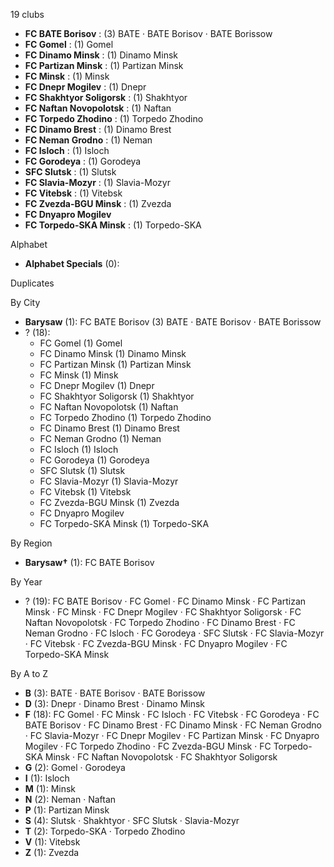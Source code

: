 19 clubs

- **FC BATE Borisov** : (3) BATE · BATE Borisov · BATE Borissow
- **FC Gomel** : (1) Gomel
- **FC Dinamo Minsk** : (1) Dinamo Minsk
- **FC Partizan Minsk** : (1) Partizan Minsk
- **FC Minsk** : (1) Minsk
- **FC Dnepr Mogilev** : (1) Dnepr
- **FC Shakhtyor Soligorsk** : (1) Shakhtyor
- **FC Naftan Novopolotsk** : (1) Naftan
- **FC Torpedo Zhodino** : (1) Torpedo Zhodino
- **FC Dinamo Brest** : (1) Dinamo Brest
- **FC Neman Grodno** : (1) Neman
- **FC Isloch** : (1) Isloch
- **FC Gorodeya** : (1) Gorodeya
- **SFC Slutsk** : (1) Slutsk
- **FC Slavia-Mozyr** : (1) Slavia-Mozyr
- **FC Vitebsk** : (1) Vitebsk
- **FC Zvezda-BGU Minsk** : (1) Zvezda
- **FC Dnyapro Mogilev**
- **FC Torpedo-SKA Minsk** : (1) Torpedo-SKA




Alphabet

- **Alphabet Specials** (0): 




Duplicates





By City

- **Barysaw** (1): FC BATE Borisov  (3) BATE · BATE Borisov · BATE Borissow
- ? (18): 
  - FC Gomel  (1) Gomel
  - FC Dinamo Minsk  (1) Dinamo Minsk
  - FC Partizan Minsk  (1) Partizan Minsk
  - FC Minsk  (1) Minsk
  - FC Dnepr Mogilev  (1) Dnepr
  - FC Shakhtyor Soligorsk  (1) Shakhtyor
  - FC Naftan Novopolotsk  (1) Naftan
  - FC Torpedo Zhodino  (1) Torpedo Zhodino
  - FC Dinamo Brest  (1) Dinamo Brest
  - FC Neman Grodno  (1) Neman
  - FC Isloch  (1) Isloch
  - FC Gorodeya  (1) Gorodeya
  - SFC Slutsk  (1) Slutsk
  - FC Slavia-Mozyr  (1) Slavia-Mozyr
  - FC Vitebsk  (1) Vitebsk
  - FC Zvezda-BGU Minsk  (1) Zvezda
  - FC Dnyapro Mogilev 
  - FC Torpedo-SKA Minsk  (1) Torpedo-SKA




By Region

- **Barysaw†** (1):   FC BATE Borisov




By Year

- ? (19):   FC BATE Borisov · FC Gomel · FC Dinamo Minsk · FC Partizan Minsk · FC Minsk · FC Dnepr Mogilev · FC Shakhtyor Soligorsk · FC Naftan Novopolotsk · FC Torpedo Zhodino · FC Dinamo Brest · FC Neman Grodno · FC Isloch · FC Gorodeya · SFC Slutsk · FC Slavia-Mozyr · FC Vitebsk · FC Zvezda-BGU Minsk · FC Dnyapro Mogilev · FC Torpedo-SKA Minsk






By A to Z

- **B** (3): BATE · BATE Borisov · BATE Borissow
- **D** (3): Dnepr · Dinamo Brest · Dinamo Minsk
- **F** (18): FC Gomel · FC Minsk · FC Isloch · FC Vitebsk · FC Gorodeya · FC BATE Borisov · FC Dinamo Brest · FC Dinamo Minsk · FC Neman Grodno · FC Slavia-Mozyr · FC Dnepr Mogilev · FC Partizan Minsk · FC Dnyapro Mogilev · FC Torpedo Zhodino · FC Zvezda-BGU Minsk · FC Torpedo-SKA Minsk · FC Naftan Novopolotsk · FC Shakhtyor Soligorsk
- **G** (2): Gomel · Gorodeya
- **I** (1): Isloch
- **M** (1): Minsk
- **N** (2): Neman · Naftan
- **P** (1): Partizan Minsk
- **S** (4): Slutsk · Shakhtyor · SFC Slutsk · Slavia-Mozyr
- **T** (2): Torpedo-SKA · Torpedo Zhodino
- **V** (1): Vitebsk
- **Z** (1): Zvezda





